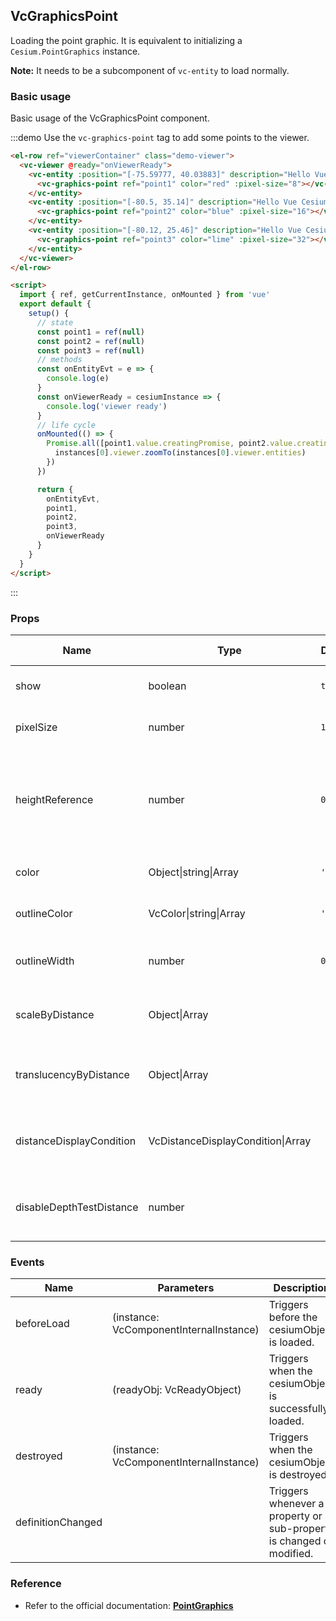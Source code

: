 ## VcGraphicsPoint

Loading the point graphic. It is equivalent to initializing a `Cesium.PointGraphics` instance.

**Note:** It needs to be a subcomponent of `vc-entity` to load normally.

### Basic usage

Basic usage of the VcGraphicsPoint component.

:::demo Use the `vc-graphics-point` tag to add some points to the viewer.

```html
<el-row ref="viewerContainer" class="demo-viewer">
  <vc-viewer @ready="onViewerReady">
    <vc-entity :position="[-75.59777, 40.03883]" description="Hello Vue Cesium">
      <vc-graphics-point ref="point1" color="red" :pixel-size="8"></vc-graphics-point>
    </vc-entity>
    <vc-entity :position="[-80.5, 35.14]" description="Hello Vue Cesium">
      <vc-graphics-point ref="point2" color="blue" :pixel-size="16"></vc-graphics-point>
    </vc-entity>
    <vc-entity :position="[-80.12, 25.46]" description="Hello Vue Cesium">
      <vc-graphics-point ref="point3" color="lime" :pixel-size="32"></vc-graphics-point>
    </vc-entity>
  </vc-viewer>
</el-row>

<script>
  import { ref, getCurrentInstance, onMounted } from 'vue'
  export default {
    setup() {
      // state
      const point1 = ref(null)
      const point2 = ref(null)
      const point3 = ref(null)
      // methods
      const onEntityEvt = e => {
        console.log(e)
      }
      const onViewerReady = cesiumInstance => {
        console.log('viewer ready')
      }
      // life cycle
      onMounted(() => {
        Promise.all([point1.value.creatingPromise, point2.value.creatingPromise, point3.value.creatingPromise]).then(instances => {
          instances[0].viewer.zoomTo(instances[0].viewer.entities)
        })
      })

      return {
        onEntityEvt,
        point1,
        point2,
        point3,
        onViewerReady
      }
    }
  }
</script>
```

:::

### Props

<!-- prettier-ignore -->
| Name | Type | Default | Description | Accepted Values |
| ---- | ---- | ------- | ----------- | --------------- |
| show | boolean | `true` | `optional` A boolean Property specifying the visibility of the point. |
| pixelSize | number | `1` | `optional` A numeric Property specifying the size in pixels. |
| heightReference | number | `0` | `optional` A Property specifying what the height is relative to. **NONE: 0, CLAMP_TO_GROUND: 1, RELATIVE_TO_GROUND: 2** |0/1/2|
| color | Object\|string\|Array | `'white'` | `optional` A Property specifying the Color of the point. |
| outlineColor | VcColor\|string\|Array | `'black'` | `optional` A Property specifying the Color of the outline. |
| outlineWidth | number | `0` | `optional` A numeric Property specifying the the outline width in pixels. |
| scaleByDistance | Object\|Array | | `optional` A NearFarScalar Property used to scale the point based on distance. |
| translucencyByDistance | Object\|Array | | `optional` A NearFarScalar Property used to set translucency based on distance from the camera. |
| distanceDisplayCondition | VcDistanceDisplayCondition\|Array | | `optional` A Property specifying at what distance from the camera that this point will be displayed. |
| disableDepthTestDistance | number | | `optional` A Property specifying the distance from the camera at which to disable the depth test to. |

### Events

| Name              | Parameters                              | Description                                                          |
| ----------------- | --------------------------------------- | -------------------------------------------------------------------- |
| beforeLoad        | (instance: VcComponentInternalInstance) | Triggers before the cesiumObject is loaded.                          |
| ready             | (readyObj: VcReadyObject)               | Triggers when the cesiumObject is successfully loaded.               |
| destroyed         | (instance: VcComponentInternalInstance) | Triggers when the cesiumObject is destroyed.                         |
| definitionChanged |                                         | Triggers whenever a property or sub-property is changed or modified. |

### Reference

- Refer to the official documentation: **[PointGraphics](https://cesium.com/docs/cesiumjs-ref-doc/PointGraphics.html)**
